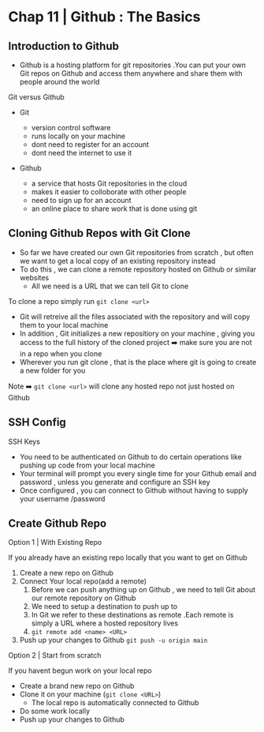 # Chap 11 | Github : The Basics

## Introduction to Github 

- Github is a hosting platform for git repositories .You can put your own Git repos on Github and access them anywhere and share them with people around the world 

Git versus Github 

- Git 
  - version control software 
  - runs locally on your machine
  - dont need to register for an account 
  - dont need the internet to use it 

- Github 
  - a service that hosts Git repositories in the cloud
  - makes it easier to colloborate with other people 
  - need to sign up for an account 
  - an online place to share work that is done using git

## Cloning Github Repos with Git Clone 

- So far we have created our own Git repositories from scratch , but often we want to get a local copy of an existing repository instead 
- To do this , we can clone a remote repository hosted on Github or similar websites 
  - All we need is a URL that we can tell Git to clone 

To clone a repo simply run `git clone <url>`

-  Git will retreive all the files associated with the repository and will copy them to your local machine 
- In addition , Git initializes a new repositiory on your machine , giving you access to the full history of the cloned project ➡️ make sure you are not in a repo when you clone 
- Wherever you run git clone , that is the place where git is going to create a new folder for you 

Note ➡️ `git clone <url>` will clone any hosted repo not just hosted on Github

## SSH Config

SSH Keys

-  You need to be authenticated on Github to do certain operations like pushing up code from your local machine
- Your terminal will prompt you every single time for your Github email and password , unless you generate and configure an SSH key 
- Once configured , you can connect to Github without having to supply your username /password

## Create Github Repo

Option 1 | With Existing Repo

If you already have an existing repo locally that you want to get on Github 

1. Create a new repo on Github 
2. Connect Your local repo(add a remote)
   1. Before we can push anything up on Github , we need to tell Git about our remote repository on Github
   2. We need to setup a destination to push up to 
   3. In Git we refer to these destinations as remote .Each remote is simply a URL where a hosted repository lives 
   4. `git remote add <name> <URL>`
3. Push up your changes to Github `git push -u origin main`

Option 2 | Start from scratch

If you havent begun work on your local repo 

- Create a brand new repo on Github 
- Clone it on your machine (`git clone <URL>`)
  - The local repo is automatically connected to Github
- Do some work locally 
- Push up your changes to Github